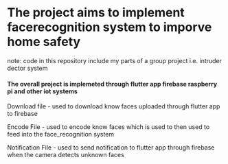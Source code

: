<h1> The project aims to implement facerecognition system to imporve home safety</h1>

note: code in this repository include my parts of a group project i.e. intruder dector system

<h4> The overall project is implemeted through flutter app firebase raspberry pi and other iot systems</h4>

Download file - used to download know faces uploaded through flutter app to firebase 

Encode File - used to encode know faces which is used to then used to feed into the face_recognition system 

Notification File - used to send notification to flutter app through firebase when the camera detects unknown faces 
